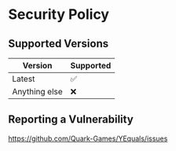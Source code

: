 # Security Policy

## Supported Versions

| Version       | Supported          |
| ------------- | ------------------ |
| Latest        | :white_check_mark: |
| Anything else | :x:                |


## Reporting a Vulnerability

https://github.com/Quark-Games/YEquals/issues
